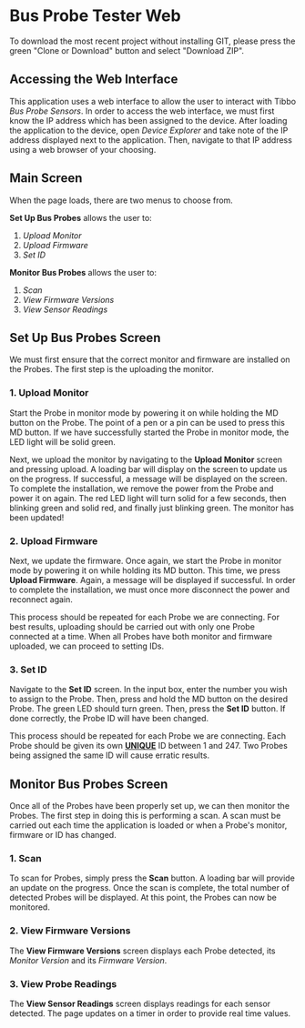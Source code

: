 # Bus Probe Tester Web

To download the most recent project without installing GIT, please press the green "Clone or Download" button and select "Download ZIP".



Accessing the Web Interface
-------------------

This application uses a web interface to allow the user to interact with Tibbo *Bus Probe Sensors*. In order to access the web interface, we must first know the IP address which has been assigned to the device. After loading the application to the device, open *Device Explorer* and take note of the IP address displayed next to the application. Then, navigate to that IP address using a web browser of your choosing.



## Main Screen

When the page loads, there are two menus to choose from. 

**Set Up Bus Probes** allows the user to:

1. *Upload Monitor* 
2. *Upload Firmware*
3. *Set ID*

**Monitor Bus Probes** allows the user to:

1. *Scan* 
2. *View Firmware Versions* 
3. *View Sensor Readings*



Set Up Bus Probes Screen
------------------

We must first ensure that the correct monitor and firmware are installed on the Probes. The first step is the uploading the monitor.



### 1. Upload Monitor

Start the Probe in monitor mode by powering it on while holding the MD button on the Probe. The point of a pen or a pin can be used to press this MD button.  If we have successfully started the Probe in monitor mode, the LED light will be solid green. 

Next, we upload the monitor by navigating to the **Upload Monitor** screen and pressing upload. A loading bar will display on the screen to update us on the progress. If successful, a message will be displayed on the screen. To complete the installation, we remove the power from the Probe and power it on again. The red LED light will turn solid for a few seconds, then blinking green and solid red, and finally just blinking green. The monitor has been updated!



### 2. Upload Firmware

Next, we update the firmware. Once again, we start the Probe in monitor mode by powering it on while holding its MD button. This time, we press **Upload Firmware**. Again, a message will be displayed if successful. In order to complete the installation, we must once more disconnect the power and reconnect again.

This process should be repeated for each Probe we are connecting. For best results, uploading should be carried out with only one Probe connected at a time. When all Probes have both monitor and firmware uploaded, we can proceed to setting IDs.



### 3. Set ID

Navigate to the **Set ID** screen. In the input box, enter the number you wish to assign to the Probe. Then, press and hold the MD button on the desired Probe. The green LED should turn green. Then, press the **Set ID** button. If done correctly, the Probe ID will have been changed.

This process should be repeated for each Probe we are connecting. Each Probe should be given its own **<u>UNIQUE</u>** ID between 1 and 247. Two Probes being assigned the same ID will cause erratic results.



## Monitor Bus Probes Screen

Once all of the Probes have been properly set up, we can then monitor the Probes. The first step in doing this is performing a scan. A scan must be carried out each time the application is loaded or when a Probe's monitor, firmware or ID has changed.



### 1. Scan

To scan for Probes, simply press the **Scan** button. A loading bar will provide an update on the progress. Once the scan is complete, the total number of detected Probes will be displayed. At this point, the Probes can now be monitored.



### 2. View Firmware Versions

The **View Firmware Versions** screen displays each Probe detected, its *Monitor Version* and its *Firmware Version*.



### 3. View Probe Readings

The **View Sensor Readings** screen displays readings for each sensor detected. The page updates on a timer in order to provide real time values.
